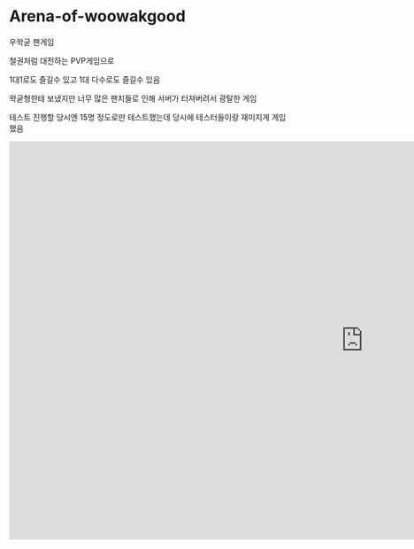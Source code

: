 # Arena-of-woowakgood


우왁굳 팬게임

철권처럼 대전하는 PVP게임으로

1대1로도 즐길수 있고 1대 다수로도 즐길수 있음

왁굳형한테 보냈지만 너무 많은 팬치들로 인해 서버가 터져버려서 광탈한 게임

테스트 진행할 당시엔 15명 정도로만 테스트했는데 당시에 테스터들이랑 재미지게 게임 했음

<iframe width="1280" height="720" src="https://www.youtube.com/embed/dbzp09Ly1CY?list=PL9MkDV2aN6dEwlK50AzdWnWVZDnj3wkES" title="YouTube video player" frameborder="0" allow="accelerometer; autoplay; clipboard-write; encrypted-media; gyroscope; picture-in-picture" allowfullscreen></iframe>
